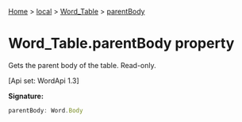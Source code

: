 [Home](./index) &gt; [local](local.md) &gt; [Word\_Table](local.word_table.md) &gt; [parentBody](local.word_table.parentbody.md)

# Word\_Table.parentBody property

Gets the parent body of the table. Read-only. 

 \[Api set: WordApi 1.3\]

**Signature:**
```javascript
parentBody: Word.Body
```
